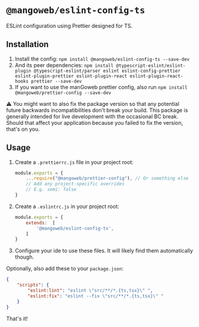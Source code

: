 # `@mangoweb/eslint-config-ts`

ESLint configuration using Prettier designed for TS.

## Installation

1) Install the config:
    `npm install @mangoweb/eslint-config-ts --save-dev`
2) And its peer dependencies:
    `npm install @typescript-eslint/eslint-plugin @typescript-eslint/parser eslint eslint-config-prettier eslint-plugin-prettier eslint-plugin-react eslint-plugin-react-hooks prettier --save-dev`
3) If you want to use the manGoweb prettier config, also run
    `npm install @mangoweb/prettier-config --save-dev`

⚠️ You might want to also fix the package version so that any potential future backwards incompatibilities don't break your build.
This package is generally intended for live development with the occasional BC break.
Should that affect your application because you failed to fix the version, that's on you.

## Usage

1) Create a `.prettierrc.js` file in your project root:
    ```javascript
    module.exports = {
        ...require("@mangoweb/prettier-config"), // Or something else
        // Add any project-specific overrides
        // E.g. semi: false
    }
    ```
2) Create a `.eslintrc.js` in your project root:
    ```javascript
    module.exports = {
        extends:  [
            '@mangoweb/eslint-config-ts',
        ]
    }
    ```
3) Configure your ide to use these files. It will likely find them automatically though.

Optionally, also add these to your `package.json`:
```json
{
    "scripts": {
        "eslint:lint": "eslint \"src/**/*.{ts,tsx}\" ",
        "eslint:fix": "eslint --fix \"src/**/*.{ts,tsx}\" "
    }
}
```

That's it!

